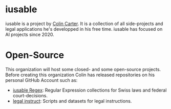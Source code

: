 # iusable
iusable is a project by [Colin Carter](https://colincart.me). It is a collection of all side-projects and legal applications he's developped in his free time. 
iusable has focused on AI projects since 2020. 

# Open-Source
This organization will host some closed- and some open-source projects. 
Before creating this organization Colin has released repositories on his personal GitHub Account such as: 
- [iusable Regex](https://github.com/colin-r-carter/iusable_Regex): Regular Expression collections for Swiss laws and federal court-decisions.
- [legal instruct](https://github.com/colin-r-carter/legal-instruct): Scripts and datasets for legal instructions.
